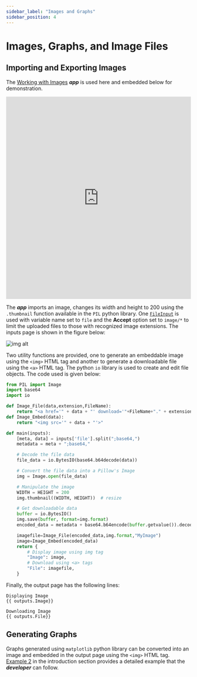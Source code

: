 ```yaml
---
sidebar_label: "Images and Graphs"
sidebar_position: 4
---
```


# Images, Graphs, and Image Files

## Importing and Exporting Images

The [Working with Images](https://mecsimcalc.com/app/0672426/working_with_images) _**app**_ is used here and embedded below for demonstration.

<div style={{width: "100%", height: "550px", overflow: "hidden"}}>
<iframe src='https://mecsimcalc.com/app/0672426/working_with_images' style={{position:"relative", left:"-45px", top:"-48px"}} width="100%" height="550" title="MecSimCalc" frameborder="0"></iframe>
</div>

The _**app**_ imports an image, changes its width and height to 200 using the `.thumbnail` function available in the `PIL` python library. One [`FileInput`](../inputs/input-types) is used with variable name set to `file` and the **Accept** option set to `image/*` to limit the uploaded files to those with recognized image extensions. The inputs page is shown in the figure below:

<div style={{textAlign: 'center'}}>

![img alt](/docs/getting-started/imageinput.png)

</div>

Two utility functions are provided, one to generate an embeddable image using the `<img>` HTML tag and another to generate a downloadable file using the `<a>` HTML tag. The python `io` library is used to create and edit file objects. The code used is given below:

```python
from PIL import Image
import base64
import io

def Image_File(data,extension,FileName):
    return "<a href='" + data + "' download='"+FileName+"." + extension + "'>Download Image</a>"
def Image_Embed(data):
    return "<img src='" + data + "'>"

def main(inputs):
    [meta, data] = inputs['file'].split(";base64,")
    metadata = meta + ";base64,"

    # Decode the file data
    file_data = io.BytesIO(base64.b64decode(data))

    # Convert the file data into a Pillow's Image
    img = Image.open(file_data)

    # Manipulate the image
    WIDTH = HEIGHT = 200
    img.thumbnail((WIDTH, HEIGHT))  # resize

    # Get downloadable data
    buffer = io.BytesIO()
    img.save(buffer, format=img.format)
    encoded_data = metadata + base64.b64encode(buffer.getvalue()).decode()

    imagefile=Image_File(encoded_data,img.format,"MyImage")
    image=Image_Embed(encoded_data)
    return {
        # Display image using img tag
        "Image": image,
        # Download using <a> tags
        "File": imagefile,
    }
```

Finally, the output page has the following lines:

```
Displaying Image
{{ outputs.Image}}

Downloading Image
{{ outputs.File}}
```

## Generating Graphs

Graphs generated using `matplotlib` python library can be converted into an image and embedded in the output page using the `<img>` HTML tag. [Example 2](../getting-started/example-2) in the introduction section provides a detailed example that the _**developer**_ can follow.
